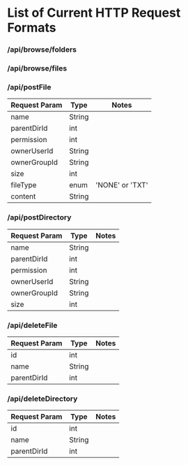 # List of Current HTTP Request Formats

### /api/browse/folders

### /api/browse/files

### /api/postFile

| Request Param | Type    | Notes            |
|---------------|---------|------------------|
| name          | String  |                  |
| parentDirId   | int     |                  |
| permission    | int     |                  |
| ownerUserId   | String  |                  |
| ownerGroupId  | String  |                  |
| size          | int     |                  |
| fileType      | enum    | 'NONE' or 'TXT'  | 
| content       | String  |                  |


### /api/postDirectory
| Request Param | Type    | Notes            |
|---------------|---------|------------------|
| name          | String  |                  |
| parentDirId   | int     |                  |
| permission    | int     |                  |
| ownerUserId   | String  |                  |
| ownerGroupId  | String  |                  |
| size          | int     |                  |

### /api/deleteFile

| Request Param | Type   | Notes |
|---------------|--------|-------|
| id            | int    |       |
| name          | String |       |
| parentDirId   | int    |       |


### /api/deleteDirectory

| Request Param | Type   | Notes |
|---------------|--------|-------|
| id            | int    |       |
| name          | String |       |
| parentDirId   | int    |       |
